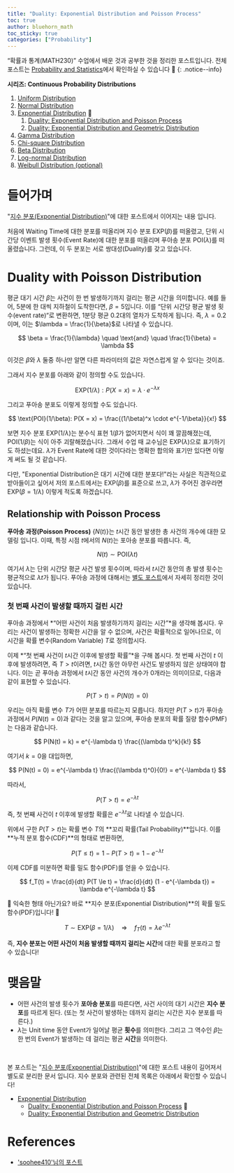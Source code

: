 ```yaml
---
title: "Duality: Exponential Distribution and Poisson Process"
toc: true
author: bluehorn_math
toc_sticky: true
categories: ["Probability"]
---
```

“확률과 통계(MATH230)” 수업에서 배운 것과 공부한 것을 정리한 포스트입니다. 전체 포스트는 [Probability and Statistics](/categories/probability-and-statistics)에서 확인하실 수 있습니다 🎲
{: .notice--info}

<div class="notice" markdown="1">

**시리즈: Continuous Probability Distributions**

1. [Uniform Distribution](/2021/03/29/uniform-distribution)
2. [Normal Distribution](/2021/03/30/normal-distribution)
3. [Exponential Distribution](/2021/03/31/exponential-distribution) 👀
   1. [Duality: Exponential Distribution and Poisson Process](/2021/04/01/exponential-distribution-duality-with-poisson-process)
   1. [Duality: Exponential Distribution and Geometric Distribution](/2021/04/02/exponential-distribution-duality-with-geometric-distribution)
4. [Gamma Distribution](/2021/04/05/gamma-distribution)
5. [Chi-square Distribution](/2021/04/06/chi-square-distribution)
6. [Beta Distribution](/2021/04/07/beta-distribution)
7. [Log-normal Distribution](/2021/04/08/log-normal-distribution)
8. [Weibull Distribution (optional)](/2021/04/10/weibull-distribution)

</div>

# 들어가며

"[지수 분포(Exponential Distribution)](/2021/03/31/exponential-distribution)"에 대한 포스트에서 이어지는 내용 입니다.


처음에 Waiting Time에 대한 분포를 떠올리며 지수 분포 $\text{EXP}(\beta)$를 떠올렸고, 단위 시간당 이벤트 발생 횟수(Event Rate)에 대한 분포를 떠올리며 푸아송 분포 $\text{POI}(\lambda)$를 떠올렸습니다. 그런데, 이 두 분포는 서로 쌍대성(Duality)를 갖고 있습니다.

# Duality with Poisson Distribution

평균 대기 시간 $\beta$는 사건이 한 번 발생하기까지 걸리는 평균 시간을 의미합니다. 예를 들어, 5분에 한 대씩 지하철이 도착한다면, $\beta = 5$입니다. 이를 “단위 시간당 평균 발생 횟수(event rate)“로 변환하면, 1분당 평균 0.2대의 열차가 도착하게 됩니다. 즉, $\lambda = 0.2$이며, 이는 $\lambda = \frac{1}{\beta}$로 나타낼 수 있습니다.

$$
\beta = \frac{1}{\lambda} \quad \text{and} \quad \frac{1}{\beta} = \lambda
$$

이것은 $\beta$와 $\lambda$ 둘중 하나만 알면 다른 파라미터의 값은 자연스럽게 알 수 있다는 것이죠.

그래서 지수 분포를 아래와 같이 정의할 수도 있습니다.

$$
\text{EXP}(1/\lambda): P(X = x) = \lambda \cdot e^{-\lambda x}
$$

그리고 푸아송 분포도 이렇게 정의할 수도 있습니다.

$$
\text{POI}(1/\beta): P(X = x) = \frac{(1/\beta)^x \cdot e^{-1/\beta}}{x!}
$$

보면 지수 분포 $\text{EXP}(1/\lambda)$는 분수식 표현 $1/\beta$가 없어지면서 식이 꽤 깔끔해졌는데, $\text{POI}(1/\beta)$는 식이 아주 괴랄해졌습니다. 그래서 수업 때 교수님은 $\text{EXP}(\lambda)$으로 표기하기도 하셨는데요. $\lambda$가 Event Rate에 대한 것이다라는 명확한 합의와 표기만 있다면 이렇게 써도 될 것 같습니다.

다만, "Exponential Distribution은 대기 시간에 대한 분포다!"라는 사실은 직관적으로 받아들이고 싶어서 저의 포스트에서는 $\text{EXP}(\beta)$를 표준으로 쓰고, $\lambda$가 주어진 경우라면 $\text{EXP}(\beta = 1/\lambda)$ 이렇게 적도록 하겠습니다.


## Relationship with Poisson Process

**푸아송 과정(Poisson Process)** $\{ N(t) \}$는 $t$시간 동안 발생한 총 사건의 개수에 대한 모델링 입니다. 이때, 특정 시점 $t$에서의 $N(t)$는 포아송 분포를 따릅니다. 즉,

$$
N(t) \sim \text{POI}(\lambda t)
$$

여기서 $\lambda$는 단위 시간당 평균 사건 발생 횟수이며, 따라서 $t$시간 동안의 총 발생 횟수는 평균적으로 $\lambda t$가 됩니다. 푸아송 과정에 대해서는 [별도 포스트](/2021/03/25/poisson-distribution)에서 자세히 정리한 것이 있습니다.

### 첫 번째 사건이 발생할 때까지 걸린 시간

푸아송 과정에서 *“어떤 사건이 처음 발생하기까지 걸리는 시간”*을 생각해 봅시다. 우리는 사건이 발생하는 정확한 시간을 알 수 없으며, 사건은 확률적으로 일어나므로, 이 시간을 확률 변수(Random Variable) $T$로 정의합시다.

이제 *“첫 번째 사건이 $t$시간 이후에 발생할 확률”*을 구해 봅시다. 첫 번째 사건이 $t$ 이후에 발생하려면, 즉 $T > t$이려면, $t$시간 동안 아무런 사건도 발생하지 않은 상태여야 합니다. 이는 곧 푸아송 과정에서 $t$시간 동안 사건의 개수가 0개라는 의미이므로, 다음과 같이 표현할 수 있습니다.

$$
P(T > t) = P(N(t) = 0)
$$


우리는 아직 확률 변수 $T$가 어떤 분포를 따르는지 모릅니다. 하지만 $P(T > t)$가 푸아송 과정에서 $P(N(t) = 0)$과 같다는 것을 알고 있으며, 푸아송 분포의 확률 질량 함수(PMF)는 다음과 같습니다.

$$
P(N(t) = k) = e^{-\lambda t} \frac{(\lambda t)^k}{k!}
$$

여기서 $k = 0$을 대입하면,

$$
P(N(t) = 0) = e^{-\lambda t} \frac{(\lambda t)^0}{0!} = e^{-\lambda t}
$$

따라서,

$$
P(T > t) = e^{-\lambda t}
$$

즉, 첫 번째 사건이 $t$ 이후에 발생할 확률은 $e^{-\lambda t}$로 나타낼 수 있습니다.

위에서 구한 $P(T > t)$는 확률 변수 $T$의 **꼬리 확률(Tail Probability)**입니다. 이를 **누적 분포 함수(CDF)**의 형태로 변환하면,

$$
P(T \le t) = 1 - P(T > t) = 1 - e^{-\lambda t}
$$

이제 CDF를 미분하면 확률 밀도 함수(PDF)를 얻을 수 있습니다.

$$
f_T(t) = \frac{d}{dt} P(T \le t) = \frac{d}{dt} (1 - e^{-\lambda t}) = \lambda e^{-\lambda t}
$$

👀 익숙한 형태 아닌가요? 바로 **지수 분포(Exponential Distribution)**의 확률 밀도 함수(PDF)입니다! 🎉

$$
T \sim \text{EXP}(\beta = 1/\lambda) \quad \Rightarrow \quad f_T(t) = \lambda e^{-\lambda t}
$$

즉, **지수 분포는 어떤 사건이 처음 발생할 때까지 걸리는 시간**에 대한 확률 분포라고 할 수 있습니다!

# 맺음말

- 어떤 사건의 발생 횟수가 **포아송 분포**를 따른다면, 사건 사이의 대기 시간은 **지수 분포**를 따르게 된다. (또는 첫 사건이 발생하는 데까지 걸리는 시간은 지수 분포를 따른다.)
- $\lambda$는 Unit time 동안 Event가 일어날 평균 **횟수**를 의미한다. 그리고 그 역수인 $\beta$는 한 번의 Event가 발생하는 데 걸리는 평균 **시간**을 의미한다.

<br/>

본 포스트는 "[지수 분포(Exponential Distribution)](/2021/03/31/exponential-distribution)"에 대한 포스트 내용이 길어져서 별도로 분리한 문서 입니다. 지수 분포와 관련된 전체 목록은 아래에서 확인할 수 있습니다!

- [Exponential Distribution](/2021/03/31/exponential-distribution)
   - [Duality: Exponential Distribution and Poisson Process](/2021/04/01/exponential-distribution-duality-with-poisson-process) 👀
   - [Duality: Exponential Distribution and Geometric Distribution](/2021/04/02/exponential-distribution-duality-with-geometric-distribution)

# References

- ['soohee410'님의 포스트](https://soohee410.github.io/exponential_dist)
